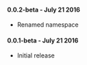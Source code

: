#### 0.0.2-beta - July 21 2016
* Renamed namespace
#### 0.0.1-beta - July 21 2016
* Initial release
